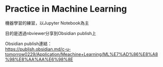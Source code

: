 # Practice in Machine Learning

機器學習的練習，以Jupyter Notebook為主

目的是透過nbviewer分享到Obsidian publish上

Obsidian publish連結：  
https://publish.obsidian.md/c-u-tomorrow0229/Application/Meachine+Learning/ML%E7%AD%86%E8%A8%98%E8%AA%AA%E6%98%8E
